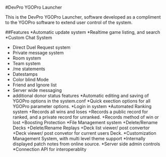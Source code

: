 #DevPro YGOPro Launcher

This is the DevPro YGOPro Launcher, software developed as a compliment to the YGOPro software to extend user control of the system. 

##Features
*Automatic update system
*Realtime game listing, and search
*Custom Chat System
  + Direct Duel Request system
  + Private message system
  + Room system
  + Team system
  + /me statements
  + Datestamps
  + Color blind Mode
  + Friend and Ignore list
  + Server wide messaging
  + additional donor status features
*Automatic editing and saving of YGOPro options in the system.conf
*Quick exection options for all YGOPro parameter options.
*Login in system
*Automated Ranking system
  +Records all wins and loses
  +Records a public record for ranked, and a private record for unranked.
  +Records method of win or lost
  +Boosting Protection
*File Management system
  +Delete/Rename Decks
  +Delete/Rename Replays
  +Deck list viewer/ post convertor
  +Deck viewer/ post convetor for current users Deck.
*Customization Management System, with multi level theme support
*Internally displayed patch notes from online source.
*Server side admin controls
*Connection API for interoperablity
